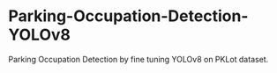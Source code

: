 # Parking-Occupation-Detection-YOLOv8
Parking Occupation Detection by fine tuning YOLOv8 on PKLot dataset.

